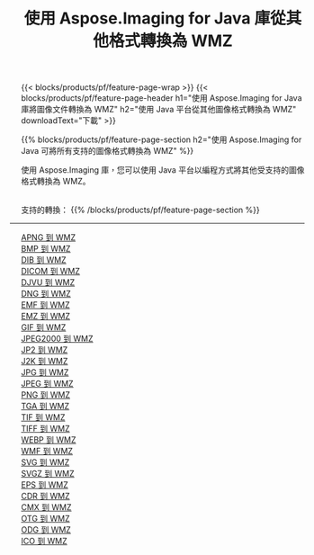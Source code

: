 ﻿---
title: 使用 Aspose.Imaging for Java 庫從其他格式轉換為 WMZ 
weight: 3920
url: /zh-hant/java/conversion/to/wmz 
lang: zh-hant
langdirlevel: 2
locales: zh-hans,ja,it,ru,de,es,fr,nl,id,lt,pl,pt,vi,tr,ko,zh-hant,ar,hi,th,sv,cs,uk,he
description: 使用 Aspose.Imaging，您可以使用 Java 從其他格式轉換為 WMZ
---

{{< blocks/products/pf/feature-page-wrap >}}
{{< blocks/products/pf/feature-page-header h1="使用 Aspose.Imaging for Java 庫將圖像文件轉換為 WMZ" h2="使用 Java 平台從其他圖像格式轉換為 WMZ" downloadText="下載" >}}


{{% blocks/products/pf/feature-page-section  h2="使用 Aspose.Imaging for Java 可將所有支持的圖像格式轉換為 WMZ" %}}
<p align=justify>使用 Aspose.Imaging 庫，您可以使用 Java 平台以編程方式將其他受支持的圖像格式轉換為 WMZ。</p>
<br/>
支持的轉換：
{{% /blocks/products/pf/feature-page-section %}}
<div class="container-fluid productfamilypage bg-gray">
    <div class="convertypes bg-gray agp-content section">
        <div class="container">
		<hr style="margin-left:-20px;"/>
		<div class="row other-converters">
		    <div class='col-md-2 other-converter remove-lp remove-rp'><a href="/imaging/zh-hant/java/conversion/apng-to-wmz" >APNG 到 WMZ</a></div>
<div class='col-md-2 other-converter remove-lp remove-rp'><a href="/imaging/zh-hant/java/conversion/bmp-to-wmz" >BMP 到 WMZ</a></div>
<div class='col-md-2 other-converter remove-lp remove-rp'><a href="/imaging/zh-hant/java/conversion/dib-to-wmz" >DIB 到 WMZ</a></div>
<div class='col-md-2 other-converter remove-lp remove-rp'><a href="/imaging/zh-hant/java/conversion/dicom-to-wmz" >DICOM 到 WMZ</a></div>
<div class='col-md-2 other-converter remove-lp remove-rp'><a href="/imaging/zh-hant/java/conversion/djvu-to-wmz" >DJVU 到 WMZ</a></div>
<div class='col-md-2 other-converter remove-lp remove-rp'><a href="/imaging/zh-hant/java/conversion/dng-to-wmz" >DNG 到 WMZ</a></div>
<div class='col-md-2 other-converter remove-lp remove-rp'><a href="/imaging/zh-hant/java/conversion/emf-to-wmz" >EMF 到 WMZ</a></div>
<div class='col-md-2 other-converter remove-lp remove-rp'><a href="/imaging/zh-hant/java/conversion/emz-to-wmz" >EMZ 到 WMZ</a></div>
<div class='col-md-2 other-converter remove-lp remove-rp'><a href="/imaging/zh-hant/java/conversion/gif-to-wmz" >GIF 到 WMZ</a></div>
<div class='col-md-2 other-converter remove-lp remove-rp'><a href="/imaging/zh-hant/java/conversion/jpeg2000-to-wmz" >JPEG2000 到 WMZ</a></div>
<div class='col-md-2 other-converter remove-lp remove-rp'><a href="/imaging/zh-hant/java/conversion/jp2-to-wmz" >JP2 到 WMZ</a></div>
<div class='col-md-2 other-converter remove-lp remove-rp'><a href="/imaging/zh-hant/java/conversion/j2k-to-wmz" >J2K 到 WMZ</a></div>
<div class='col-md-2 other-converter remove-lp remove-rp'><a href="/imaging/zh-hant/java/conversion/jpg-to-wmz" >JPG 到 WMZ</a></div>
<div class='col-md-2 other-converter remove-lp remove-rp'><a href="/imaging/zh-hant/java/conversion/jpeg-to-wmz" >JPEG 到 WMZ</a></div>
<div class='col-md-2 other-converter remove-lp remove-rp'><a href="/imaging/zh-hant/java/conversion/png-to-wmz" >PNG 到 WMZ</a></div>
<div class='col-md-2 other-converter remove-lp remove-rp'><a href="/imaging/zh-hant/java/conversion/tga-to-wmz" >TGA 到 WMZ</a></div>
<div class='col-md-2 other-converter remove-lp remove-rp'><a href="/imaging/zh-hant/java/conversion/tif-to-wmz" >TIF 到 WMZ</a></div>
<div class='col-md-2 other-converter remove-lp remove-rp'><a href="/imaging/zh-hant/java/conversion/tiff-to-wmz" >TIFF 到 WMZ</a></div>
<div class='col-md-2 other-converter remove-lp remove-rp'><a href="/imaging/zh-hant/java/conversion/webp-to-wmz" >WEBP 到 WMZ</a></div>
<div class='col-md-2 other-converter remove-lp remove-rp'><a href="/imaging/zh-hant/java/conversion/wmf-to-wmz" >WMF 到 WMZ</a></div>
<div class='col-md-2 other-converter remove-lp remove-rp'><a href="/imaging/zh-hant/java/conversion/svg-to-wmz" >SVG 到 WMZ</a></div>
<div class='col-md-2 other-converter remove-lp remove-rp'><a href="/imaging/zh-hant/java/conversion/svgz-to-wmz" >SVGZ 到 WMZ</a></div>
<div class='col-md-2 other-converter remove-lp remove-rp'><a href="/imaging/zh-hant/java/conversion/eps-to-wmz" >EPS 到 WMZ</a></div>
<div class='col-md-2 other-converter remove-lp remove-rp'><a href="/imaging/zh-hant/java/conversion/cdr-to-wmz" >CDR 到 WMZ</a></div>
<div class='col-md-2 other-converter remove-lp remove-rp'><a href="/imaging/zh-hant/java/conversion/cmx-to-wmz" >CMX 到 WMZ</a></div>
<div class='col-md-2 other-converter remove-lp remove-rp'><a href="/imaging/zh-hant/java/conversion/otg-to-wmz" >OTG 到 WMZ</a></div>
<div class='col-md-2 other-converter remove-lp remove-rp'><a href="/imaging/zh-hant/java/conversion/odg-to-wmz" >ODG 到 WMZ</a></div>
<div class='col-md-2 other-converter remove-lp remove-rp'><a href="/imaging/zh-hant/java/conversion/ico-to-wmz" >ICO 到 WMZ</a></div>
                </div>
        </div>
    </div>
</div>
<br/>

